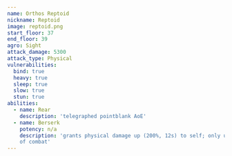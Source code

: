 ```yaml
---
name: Orthos Reptoid
nickname: Reptoid
image: reptoid.png
start_floor: 37
end_floor: 39
agro: Sight
attack_damage: 5300
attack_type: Physical
vulnerabilities:
  bind: true
  heavy: true
  sleep: true
  slow: true
  stun: true
abilities:
  - name: Rear
    description: 'telegraphed pointblank AoE'
  - name: Berserk
    potency: n/a
    description: 'grants physical damage up (200%, 12s) to self; only used out
    of combat'
---
```

